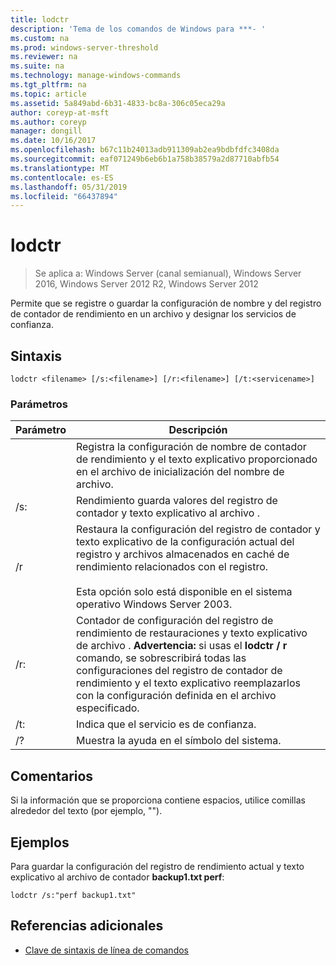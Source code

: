 ```yaml
---
title: lodctr
description: 'Tema de los comandos de Windows para ***- '
ms.custom: na
ms.prod: windows-server-threshold
ms.reviewer: na
ms.suite: na
ms.technology: manage-windows-commands
ms.tgt_pltfrm: na
ms.topic: article
ms.assetid: 5a849abd-6b31-4833-bc8a-306c05eca29a
author: coreyp-at-msft
ms.author: coreyp
manager: dongill
ms.date: 10/16/2017
ms.openlocfilehash: b67c11b24013adb911309ab2ea9bdbfdfc3408da
ms.sourcegitcommit: eaf071249b6eb6b1a758b38579a2d87710abfb54
ms.translationtype: MT
ms.contentlocale: es-ES
ms.lasthandoff: 05/31/2019
ms.locfileid: "66437894"
---
```

# <a name="lodctr"></a>lodctr

>Se aplica a: Windows Server (canal semianual), Windows Server 2016, Windows Server 2012 R2, Windows Server 2012

Permite que se registre o guardar la configuración de nombre y del registro de contador de rendimiento en un archivo y designar los servicios de confianza.
## <a name="syntax"></a>Sintaxis
```
lodctr <filename> [/s:<filename>] [/r:<filename>] [/t:<servicename>]
```
### <a name="parameters"></a>Parámetros

|    Parámetro     |                                                                                                                                         Descripción                                                                                                                                          |
|------------------|----------------------------------------------------------------------------------------------------------------------------------------------------------------------------------------------------------------------------------------------------------------------------------------------|
|    <filename>    |                                                                                          Registra la configuración de nombre de contador de rendimiento y el texto explicativo proporcionado en el archivo de inicialización del nombre de archivo.                                                                                          |
|  /s:<filename>   |                                                                                                       Rendimiento guarda valores del registro de contador y texto explicativo al archivo <filename>.                                                                                                       |
|        /r        |                                Restaura la configuración del registro de contador y texto explicativo de la configuración actual del registro y archivos almacenados en caché de rendimiento relacionados con el registro.<br /><br />Esta opción solo está disponible en el sistema operativo Windows Server 2003.                                |
|  /r:<filename>   | Contador de configuración del registro de rendimiento de restauraciones y texto explicativo de archivo <filename>. **Advertencia:** si usas el **lodctr / r** comando, se sobrescribirá todas las configuraciones del registro de contador de rendimiento y el texto explicativo reemplazarlos con la configuración definida en el archivo especificado. |
| /t:<servicename> |                                                                                                                       Indica que el servicio <servicename> es de confianza.                                                                                                                       |
|        /?        |                                                                                                                             Muestra la ayuda en el símbolo del sistema.                                                                                                                             |

## <a name="remarks"></a>Comentarios
Si la información que se proporciona contiene espacios, utilice comillas alrededor del texto (por ejemplo, "<filename>").
## <a name="BKMK_Examples"></a>Ejemplos
Para guardar la configuración del registro de rendimiento actual y texto explicativo al archivo de contador **backup1.txt perf**:
```
lodctr /s:"perf backup1.txt"
```
## <a name="additional-references"></a>Referencias adicionales
-   [Clave de sintaxis de línea de comandos](command-line-syntax-key.md)

